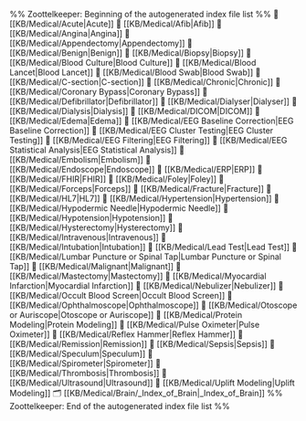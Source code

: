 %% Zoottelkeeper: Beginning of the autogenerated index file list  %%
📄 [[KB/Medical/Acute|Acute]]
📄 [[KB/Medical/Afib|Afib]]
📄 [[KB/Medical/Angina|Angina]]
📄 [[KB/Medical/Appendectomy|Appendectomy]]
📄 [[KB/Medical/Benign|Benign]]
📄 [[KB/Medical/Biopsy|Biopsy]]
📄 [[KB/Medical/Blood Culture|Blood Culture]]
📄 [[KB/Medical/Blood Lancet|Blood Lancet]]
📄 [[KB/Medical/Blood Swab|Blood Swab]]
📄 [[KB/Medical/C-section|C-section]]
📄 [[KB/Medical/Chronic|Chronic]]
📄 [[KB/Medical/Coronary Bypass|Coronary Bypass]]
📄 [[KB/Medical/Defibrillator|Defibrillator]]
📄 [[KB/Medical/Dialyser|Dialyser]]
📄 [[KB/Medical/Dialysis|Dialysis]]
📄 [[KB/Medical/DICOM|DICOM]]
📄 [[KB/Medical/Edema|Edema]]
📄 [[KB/Medical/EEG Baseline Correction|EEG Baseline Correction]]
📄 [[KB/Medical/EEG Cluster Testing|EEG Cluster Testing]]
📄 [[KB/Medical/EEG Filtering|EEG Filtering]]
📄 [[KB/Medical/EEG Statistical Analysis|EEG Statistical Analysis]]
📄 [[KB/Medical/Embolism|Embolism]]
📄 [[KB/Medical/Endoscope|Endoscope]]
📄 [[KB/Medical/ERP|ERP]]
📄 [[KB/Medical/FHIR|FHIR]]
📄 [[KB/Medical/Foley|Foley]]
📄 [[KB/Medical/Forceps|Forceps]]
📄 [[KB/Medical/Fracture|Fracture]]
📄 [[KB/Medical/HL7|HL7]]
📄 [[KB/Medical/Hypertension|Hypertension]]
📄 [[KB/Medical/Hypodermic Needle|Hypodermic Needle]]
📄 [[KB/Medical/Hypotension|Hypotension]]
📄 [[KB/Medical/Hysterectomy|Hysterectomy]]
📄 [[KB/Medical/Intravenous|Intravenous]]
📄 [[KB/Medical/Intubation|Intubation]]
📄 [[KB/Medical/Lead Test|Lead Test]]
📄 [[KB/Medical/Lumbar Puncture or Spinal Tap|Lumbar Puncture or Spinal Tap]]
📄 [[KB/Medical/Malignant|Malignant]]
📄 [[KB/Medical/Mastectomy|Mastectomy]]
📄 [[KB/Medical/Myocardial Infarction|Myocardial Infarction]]
📄 [[KB/Medical/Nebulizer|Nebulizer]]
📄 [[KB/Medical/Occult Blood Screen|Occult Blood Screen]]
📄 [[KB/Medical/Ophthalmoscope|Ophthalmoscope]]
📄 [[KB/Medical/Otoscope or Auriscope|Otoscope or Auriscope]]
📄 [[KB/Medical/Protein Modeling|Protein Modeling]]
📄 [[KB/Medical/Pulse Oximeter|Pulse Oximeter]]
📄 [[KB/Medical/Reflex Hammer|Reflex Hammer]]
📄 [[KB/Medical/Remission|Remission]]
📄 [[KB/Medical/Sepsis|Sepsis]]
📄 [[KB/Medical/Speculum|Speculum]]
📄 [[KB/Medical/Spirometer|Spirometer]]
📄 [[KB/Medical/Thrombosis|Thrombosis]]
📄 [[KB/Medical/Ultrasound|Ultrasound]]
📄 [[KB/Medical/Uplift Modeling|Uplift Modeling]]
🗂️ [[KB/Medical/Brain/_Index_of_Brain|_Index_of_Brain]]
%% Zoottelkeeper: End of the autogenerated index file list  %%
